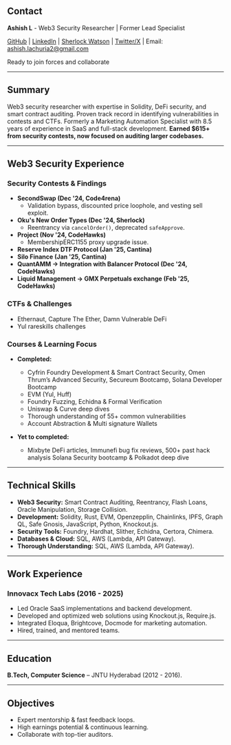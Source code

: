 ## Contact

**Ashish L** - Web3 Security Researcher | Former Lead Specialist  

[GitHub](https://github.com/ashishlach) | [LinkedIn](https://www.linkedin.com/in/ashish-lachuria) | [Sherlock Watson](https://audits.sherlock.xyz/watson/AshishLac) | [Twitter/X](https://x.com/0x_Ashish) | Email: ashish.lachuria2@gmail.com  

Ready to join forces and collaborate  

---

## Summary

Web3 security researcher with expertise in Solidity, DeFi security, and smart contract auditing. Proven track record in identifying vulnerabilities in contests and CTFs. Formerly a Marketing Automation Specialist with 8.5 years of experience in SaaS and full-stack development. **Earned $615+ from security contests, now focused on auditing larger codebases.**  

---

## Web3 Security Experience

### Security Contests & Findings

- **SecondSwap (Dec '24, Code4rena)**  
  - Validation bypass, discounted price loophole, and vesting sell exploit.
- **Oku's New Order Types (Dec '24, Sherlock)**  
  - Reentrancy via `cancelOrder()`, deprecated `safeApprove`.
- **Project (Nov '24, CodeHawks)**  
  - MembershipERC1155 proxy upgrade issue.
- **Reserve Index DTF Protocol (Jan '25, Cantina)**  
- **Silo Finance (Jan '25, Cantina)**
- **QuantAMM -> Integration with Balancer Protocol (Dec '24, CodeHawks)**
- **Liquid Management -> GMX Perpetuals exchange (Feb '25, CodeHawks)**

### CTFs & Challenges

- Ethernaut, Capture The Ether, Damn Vulnerable DeFi
- Yul rareskills challenges

### Courses & Learning Focus

- **Completed:**  
  - Cyfrin Foundry Development & Smart Contract Security, Omen Thrum’s Advanced Security, Secureum Bootcamp, Solana Developer Bootcamp
  - EVM (Yul, Huff)
  - Foundry Fuzzing, Echidna & Formal Verification
  - Uniswap & Curve deep dives
  - Thorough understanding of 55+ common vulnerabilities
  - Account Abstraction & Multi signature Wallets
     
- **Yet to completed:**  
  - Mixbyte DeFi articles, Immunefi bug fix reviews, 500+ past hack analysis Solana Security bootcamp & Polkadot deep dive

---

## Technical Skills

- **Web3 Security:** Smart Contract Auditing, Reentrancy, Flash Loans, Oracle Manipulation, Storage Collision.  
- **Development:** Solidity, Rust, EVM, Openzepplin, Chainlinks, IPFS, Graph QL, Safe Gnosis, JavaScript, Python, Knockout.js.  
- **Security Tools:** Foundry, Hardhat, Slither, Echidna, Certora, Chimera.
- **Databases & Cloud:** SQL, AWS (Lambda, API Gateway).
- **Thorough Understanding:** SQL, AWS (Lambda, API Gateway).

---

## Work Experience

### Innovacx Tech Labs (2016 - 2025)

- Led Oracle SaaS implementations and backend development.  
- Developed and optimized web solutions using Knockout.js, Require.js.  
- Integrated Eloqua, Brightcove, Docmode for marketing automation.  
- Hired, trained, and mentored teams.  

---

## Education

**B.Tech, Computer Science** – JNTU Hyderabad (2012 - 2016).  

---

## Objectives

- Expert mentorship & fast feedback loops.  
- High earnings potential & continuous learning.  
- Collaborate with top-tier auditors.  

